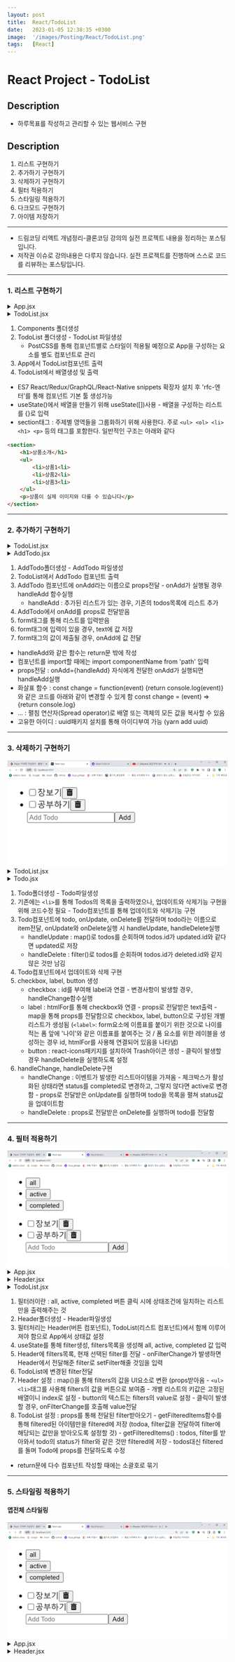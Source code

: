 ```yaml
---
layout: post
title:  React/TodoList
date:   2023-01-05 12:38:35 +0300
image:  '/images/Posting/React/TodoList.png'
tags:   [React]
---
```


# React Project - TodoList

## Description <br/>
* 하루목표를 작성하고 관리할 수 있는 웹서비스 구현<br/>

## Description <br/>
1. 리스트 구현하기 <br/>
2. 추가하기 구현하기 <br/>
3. 삭제하기 구현하기 <br/>
4. 필터 적용하기 <br/>
5. 스타일링 적용하기 <br/>
6. 다크모드 구현하기 <br/>
7. 아이템 저장하기 <br/>
___

* 드림코딩 리액트 개념정리-클론코딩 강의의 실전 프로젝트 내용을 정리하는 포스팅입니다.<br/>
* 저작권 이슈로 강의내용은 다루지 않습니다. 실전 프로젝트를 진행하며 스스로 코드를 리뷰하는 포스팅입니다.<br/>

___

### 1. 리스트 구현하기

<details>
<summary>App.jsx</summary>
<div markdown="1">

```javaScript

import './App.css';
import TodoList from './components/TodoList/TodoList';

function App() {
    return <div> 
        <TodoList />
    </div>
}

```
</div>
</details>

<details>
<summary>TodoList.jsx</summary>
<div markdown="1">

```javaScript

import React, {useState} from 'react';

export default function TodoList() {
    const [todos, setTodos] = useState([
        {id: '123', text: '장보기', status: 'active'},
        {id: '124', text: '공부하기', status: 'active'}
        ])
    return <section> 
        <ul>
            {
                todos.map((item) => (
                    <li key={item.id}>{item.text}</li>
                ))
            }
        </ul>
    </section>
}

```
</div>
</details>



1. Components 폴더생성 <br/>
2. TodoList 폴더생성 - TodoList 파일생성 <br/>
    - PostCSS를 통해 컴포넌트별로 스타일이 적용될 예정으로 App을 구성하는 요소를 별도 컴포넌트로 관리 <br/>
3. App에서 TodoList컴포넌트 출력 <br/>
4. TodoList에서 배열생성 및 출력 <br/>

* ES7 React/Redux/GraphQL/React-Native snippets 확장자 설치 후 'rfc-엔터'를 통해 컴포넌트 기본 툴 생성가능
* useState()에서 배열을 만들기 위해 useState([])사용 - 배열을 구성하는 리스트를 {}로 입력
* section태그 : 주제별 영역들을 그룹화하기 위해 사용한다. 주로 `<ul> <ol> <li> <h1> <p>` 등의 태그를 포함한다. 일반적인 구조는 아래와 같다 <br/>

```html
<section> 
    <h1>상품소개</h1>
    <ul> 
        <li>상품1<li>
        <li>상품2<li>
        <li>상품3<li>
    </ul>
    <p>상품이 실제 이미지와 다를 수 있습니다</p>
</section>
```
___

### 2. 추가하기 구현하기

<details>
<summary>TodoList.jsx</summary>
<div markdown="1">

```javaScript

import React, {useState} from 'react';
import AddTodo from '../AddTodo/AddTodo';

export default function TodoList() {
    const [todos, setTodos] = useState([
        {id: '123', text: '장보기', status: 'active'},
        {id: '124', text: '공부하기', status: 'active'}
        ])
    const handleAdd = (todo) => {
        setTodos([...todos, todo])
    }

    return <section> 
        <ul>
            {
                todos.map((item) => (
                    <li key={item.id}>{item.text}</li>
                ))
                <AddTodo onAdd={handleAdd}/>
            }
        </ul>
    </section>
}

```
</div>
</details>

<details>
<summary>AddTodo.jsx</summary>
<div markdown="1">

```javaScript
import React, {useState} from 'react';
import {v4 as uuid4} from 'uuid';

export default function AddTodo({ onAdd }) {
    const [text, setText] = useState();
    const handleChange = (e) => setText(e.target.value)
    const handleSubmit = (e) => {
        e.preventDefault();
        if(text.trim().length === 0) {
            return;
        }
        onAdd({id: '고유한값', text: text, status: 'active'});
        setText('');
    }

    return (
        <form onSubmit={handleSubmit}>
            <input
                type='text'
                placeholder='AddTodo'
                value='text'
                onChange={handleChange}
            />
        <button>Add<button>
        </form>
    )
}


```
</div>
</details>



1. AddTodo폴더생성 - AddTodo 파일생성 </br>
2. TodoList에서 AddTodo 컴포넌트 출력 
3. AddTodo 컴포넌트에 onAdd라는 이름으로 props전달 - onAdd가 실행될 경우 handleAdd 함수실행</br>
    * handleAdd : 추가된 리스트가 있는 경우, 기존의 todos목록에 리스트 추가</br>
4. AddTodo에서 onAdd를 props로 전달받음 </br>
5. form태그를 통해 리스트를 입력받음</br>
6. form태그에 입력이 있을 경우, text에 값 저장</br>
7. form태그의 값이 제출될 경우, onAdd에 값 전달</br>

* handleAdd와 같은 함수는 return문 밖에 작성</br>
* 컴포넌트를 import할 때에는 import componentName from 'path' 입력</br>
* props전달 : onAdd={handleAdd} 자식에게 전달한 onAdd가 실행되면 handleAdd실행</br>
* 화살표 함수 : const change = function(event) {return console.log(event)} 와 같은 코드를 아래와 같이 변경할 수 있게 함 const change = (event) => {return console.log}</br>
* ... : 펼침 연산자(Spread operator)로 배열 또는 객체의 모든 값을 복사할 수 있음</br>
* 고유한 아이디 : uuid패키지 설치를 통해 아이디부여 가능 (yarn add uuid)</br>

___

### 3. 삭제하기 구현하기

<img src="/images/Posting/React/TodoList_Delete.png" alt="Project">

<details>
<summary>TodoList.jsx</summary>
<div markdown="1">

```javaScript

import React, {useState} from 'react';
import AddTodo from '../AddTodo/AddTodo';
import Todo from '../Todo/Todo';

export default function TodoList() {
  const [todos, setTodos] = useState([
      {id: '123', text: '장보기', status: 'active'},
      {id: '124', text: '공부하기', status: 'active'}
  ])
  const handleAdd = (todo) => {setTodos([...todos, todo])}
  const handleUpdate = (updated) =>
    setTodos(todos.map((t) => (t.id === updated.id ? updated : t)));
  const handleDelete = (deleted) => 
    setTodos(todos.filter((t) => t.id !== deleted.id));

    return <section>
    <ul>
        {
            todos.map((item) => (
            <Todo 
              key={item.id} 
              todo={item}
              onUpdate={handleUpdate}
              onDelete={handleDelete}/>
        ))}
        <AddTodo onAdd={handleAdd}/>
    </ul>
  </section>
}

```
</div>
</details>

<details>
<summary>Todo.jsx</summary>
<div markdown="1">

```javaScript
import React, {useState} from 'react';
import {FaTrashAlt} from 'react-icons/fa'

export default function Todo({todo, onUpdate, onDelete}) {
    const {text} = todo;
    const handleChange = (e) => {
        const status = e.target.checked ? 'completed' : 'active';
        onUpdate({...todo, status:status});
    } 
    const handleDelete = () => onDelete(todo)

    return (
        <li>
          <input
            type='checkbox'
            id='checkbox'
            onChange={handleChange}
            />
          <label htmlFor='checkbox'>{text}</label>
          <button onClick={handleDelete}>
            <FaTrashAlt/>
          </button>
        </li>
    )
}

```
</div>
</details>



1. Todo폴더생성 - Todo파일생성 <br/>
2. 기존에는 `<li>`를 통해 Todos의 목록을 출력하였으나, 업데이트와 삭제기능 구현을 위해 코드수정 필요 - Todo컴포넌트를 통해 업데이트와 삭제기능 구현 <br/>
3. Todo컴포넌트에 todo, onUpdate, onDelete를 전달하며 todo라는 이름으로 item전달, onUpdate와 onDelete실행 시 handleUpdate, handleDelete실행 <br/>
    * handleUpdate : map()로 todos를 순회하며 todos.id가 updated.id와 같다면 updated로 저장 <br/>
    * handleDelete : filter()로 todos를 순회하며 todos.id가 deleted.id와 같지 않은 것만 남김 <br/>
4. Todo컴포넌트에서 업데이트와 삭제 구현<br/>
5. checkbox, label, button 생성 <br/>
    * checkbox : id를 부여해 label과 연결 - 변경사항이 발생할 경우, handleChange함수실행 <br/>
    * label : htmlFor를 통해 checkbox와 연결 - props로 전달받은 text출력 - map을 통해 props를 전달함으로 checkbox, label, button으로 구성된 개별 리스트가 생성됨 (`<label>`: form요소에 이름표를 붙이기 위한 것으로 나이를 적는 폼 앞에 '나이'와 같은 이름표를 붙여주는 것 / 폼 요소를 위한 레이블을 생성하는 경우 id, htmlFor를 사용해 연결되어 있음을 나타냄)<br/>
    * button : react-icons패키지를 설치하여 Trash아이콘 생성 - 클릭이 발생할 경우 handleDelete을 실행하도록 설정<br/>
6. handleChange, handleDelete구현 <br/>
    * handleChange : 이벤트가 발생한 리스트아이템을 가져옴 - 체크박스가 활성화된 상태라면 status를 completed로 변경하고, 그렇지 않다면 active로 변경함 - props로 전달받은 onUpdate를 실행하며 todo을 목록을 펼쳐 status값을 업데이트함<br/>
    * handleDelete : props로 전달받은 onDelete를 실행하며 todo를 전달함<br/>


___

### 4. 필터 적용하기

<img src="/images/Posting/React/TodoList_Filter.png" alt="Project">

<details>
<summary>App.jsx</summary>
<div markdown="1">

```javaScript

import './App.css';
import Header from './components/Header/Header';
import TodoList from './components/TodoList/TodoList'
import React, {useState} from 'react';

const filters = ['all', 'active', 'complited'];

function App() {
    const [filter, setFilter] = useState(filters[0]);

    return(
        <div>
            <Header 
                filter={filter} 
                filters={filters} 
                onFilterChange={setFilter}
            />
            <TodoList filter={filter} />
        </div>
    )
}

export default App;

```
</div>
</details>

<details>
<summary>Header.jsx</summary>
<div markdown="1">

```javaScript

import React from 'react'

export default function Header({ filters, onFilterChange }) {
    return (
    <header>
        <ul>
            {filters.map((value, index) => <li key={index}>
                <button onClick={() => onFilterChange(value)}>{value}</button>
            </li>    
            )}
        </ul>
    </header>);
}

```
</div>
</details>

<details>
<summary>TodoList.jsx</summary>
<div markdown="1">

```javaScript

import React, {useState} from 'react';
import AddTodo from '../AddTodo/AddTodo';
import Todo from '../Todo/Todo';

export default function TodoList({ filter }) {
  const [todos, setTodos] = useState([
      {id: '123', text: '장보기', status: 'active'},
      {id: '124', text: '공부하기', status: 'active'}
  ])
  const handleAdd = (todo) => {setTodos([...todos, todo])}
  const handleUpdate = (updated) =>
    setTodos(todos.map((t) => (t.id === updated.id ? updated : t)));
  const handleDelete = (deleted) => 
    setTodos(todos.filter((t) => t.id !== deleted.id));

  const filtered = getFilteredItems(todos, filter);


    return <section>
    <ul>
        {
            filtered.map((item) => (
            <Todo 
              key={item.id} 
              todo={item}
              onUpdate={handleUpdate}
              onDelete={handleDelete}/>
        ))}
        <AddTodo onAdd={handleAdd}/>
    </ul>
  </section>
}


function getFilteredItems(todos, filter) {
  if(filter === 'all') {
    return todos;
  }
  return todos.filter(todo => todo.status === filter);
}


```
</div>
</details>



1. 필터러이란 : all, active, completed 버튼 클릭 시에 상태조건에 일치하는 리스트만을 출력해주는 것
2. Header폴더생성 - Header파일생성
3. 필터처리는 Header(버튼 컴포넌트), TodoList(리스트 컴포넌트)에서 함께 이루어져야 함으로 App에서 상태값 설정
4. useState를 통해 filter생성, filters목록을 생성해 all, active, completed 값 입력
5. Header에 filters목록, 현재 선택된 filter를 전달 - onFilterChange가 발생하면 Header에서 전달해준 filter로 setFilter해줄 것임을 입력
6. TodoList에 변경된 filter전달
7. Header 설정 : map()을 통해 filters의 값을 UI요소로 변환 (props받아옴 - `<ul><li>`태그를 사용해 filters의 값을 버튼으로 보여줌 - 개별 리스트의 키값은 고정된 배열이니 index로 설정 - button의 텍스트는 filters의 value로 설정 - 클릭이 발생할 경우, onFilterChange를 호출해 value전달
8. TodoList 설정 : props를 통해 전달된 filter받아오기 - getFilteredItems함수를 통해 filtered된 아이템만을 filtered에 저장 (todoa, filter값을 전달하여 filter에 해당되는 값만을 받아오도록 설정할 것) - getFilteredItems() : todos, filter를 받아와서 todo의 status가 filter와 같은 것만 filtered에 저장 - todos대신 filtered를 돌며 Todo에 props를 전달하도록 수정

* return문에 다수 컴포넌트 작성할 때에는 소괄호로 묶기

___

### 5. 스타일링 적용하기
#### 앱전체 스타일링

<img src="/images/Posting/React/TodoList_Filter.png" alt="Project">

<details>
<summary>App.jsx</summary>
<div markdown="1">

```javaScript


```
</div>
</details>

<details>
<summary>Header.jsx</summary>
<div markdown="1">



* index.css : 앱에 적용되는 전역스타일 <br/>
* 반복되는 CSS값은 변수를 통해 적용해주는 것이 유지보수에 용이함

```CSS
:root {
    --color-bg-dark: #f5f5f5;
}
```

* 아이템이 중간에 오도록 설정하기 위해 아래의 코드를 사용할 수 있음

```CSS
  display: flex; /*아이템이 수평기준 중간에 오도록 설정*/
  justify-content: center;
  align-items: center; /*아이템이 수직기준 중간에 오도록 설정*/

  /*
  display: flex;
  justify-content: center;
  -> 아이템이 수평기준 중간에 오도록 설정
  -> display: flex는 CSS3부터 지원되며 요소들을 자유자제로 위치시키는 속성이다
  -> justify-content는 가로축을 기준으로 좌우에 대한 정렬을 관장한다

  align-items: center; 
  -> 아이템이 수직기준 중간에 오도록 설정
  -> align-items은 세로축을 기준으로 상하에 대한 정렬을 관장한다
  */
```
___

[Git]()









